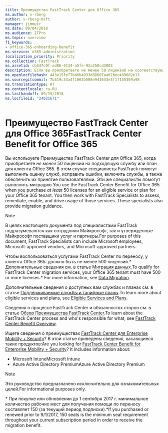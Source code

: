 ```yaml
---
title: Преимущество FastTrack Center для Office 365
ms.author: v-rberg
author: v-rberg-msft
manager: jimmuir
ms.date: 09/04/2018
ms.audience: ITPro
ms.topic: overview
f1_keywords:
- office-365-onboarding-benefit
ms.service: o365-administration
localization_priority: Priority
ms.collection: FastTrack
ms.assetid: cb4d7c0f-ad86-4134-a5fe-92a250cd3003
description: Если вы приобретаете не менее 50 лицензий на соответствующую службу или тарифный план для клиента Office 365:, то можете воспользоваться услугами Преимущество FastTrack Center для Office 365. В этом случае специалисты FastTrack помогут выполнить оценку служб, устранить ошибки, включить службы, а также обеспечить их принятие пользователями. Эти же специалисты помогут выполнить миграцию.
ms.openlocfilehash: 443e15fe77b46b4933d88607aa67bec489602e13
ms.sourcegitcommit: 7b319c33a4f1062b508e941643e4f1f135309a98
ms.translationtype: HT
ms.contentlocale: ru-RU
ms.lasthandoff: 09/19/2018
ms.locfileid: "24021671"
---
```

# <a name="fasttrack-center-benefit-for-office-365"></a><span data-ttu-id="77d35-105">Преимущество FastTrack Center для Office 365</span><span class="sxs-lookup"><span data-stu-id="77d35-105">FastTrack Center Benefit for Office 365</span></span>

<span data-ttu-id="77d35-p102">Вы используете Преимущество FastTrack Center для Office 365, когда приобретаете *не менее* 50 лицензий на подходящую службу или план для клиента Office 365. В этом случае специалисты FastTrack помогут выполнить оценку служб, исправить ошибки, включить службы, а также обеспечить их принятие пользователями. Эти же специалисты помогут выполнить миграцию.</span><span class="sxs-lookup"><span data-stu-id="77d35-p102">You use the FastTrack Center Benefit for Office 365 when you purchase  *at least*  50 licenses for an eligible service or plan for your Office 365 tenant. You then work with FastTrack Specialists to assess, remediate, enable, and drive usage of those services. These specialists also provide migration guidance.</span></span> 
  
> [!NOTE]
> <span data-ttu-id="77d35-109">В целях настоящего документа под специалистами FastTrack подразумеваются как сотрудники Майкрософт, так и утвержденные Майкрософт поставщики услуг и партнеры.</span><span class="sxs-lookup"><span data-stu-id="77d35-109">For purposes of this document, FastTrack Specialists can include Microsoft employees, Microsoft-approved vendors, and Microsoft-approved partners.</span></span> 
  
<span data-ttu-id="77d35-110">Чтобы воспользоваться услугами FastTrack Center по переносу, у клиента Office 365: должно быть не менее 500 лицензий.\* Дополнительные сведения см. в статье [Миграция данных](data-migration.md).</span><span class="sxs-lookup"><span data-stu-id="77d35-110">To qualify for FastTrack Center migration services, your Office 365 tenant must have 500 or more licenses.\* For more information, see [Data Migration](data-migration.md).</span></span>
  
<span data-ttu-id="77d35-111">Дополнительные сведения о доступных вам службах и планах см. в статье [Поддерживаемые службы и тарифные планы](eligible-services-and-plans.md).</span><span class="sxs-lookup"><span data-stu-id="77d35-111">To learn more about eligible services and plans, see [Eligible Services and Plans](eligible-services-and-plans.md).</span></span>
  
<span data-ttu-id="77d35-112">Сведения о процессе FastTrack Center и обязанностях сторон см. в статье [Обзор Преимущества FastTrack Center](fasttrack-benefit-overview.md).</span><span class="sxs-lookup"><span data-stu-id="77d35-112">To learn about the FastTrack Center process and who's responsible for what, see [FastTrack Center Benefit Overview](fasttrack-benefit-overview.md).</span></span>
  
<span data-ttu-id="77d35-p103">Ищете сведения о преимуществах [FastTrack Center для Enterprise Mobility + Security](https://go.microsoft.com/fwlink/?linkid=2005312)? В этой статье приведены сведения, касающиеся таких продуктов:</span><span class="sxs-lookup"><span data-stu-id="77d35-p103">Are you looking for [FastTrack Center Benefit for Enterprise Mobility + Security](https://go.microsoft.com/fwlink/?linkid=2005312)? It includes information about:</span></span>
  
- <span data-ttu-id="77d35-115">Microsoft Intune</span><span class="sxs-lookup"><span data-stu-id="77d35-115">Microsoft Intune</span></span>    
- <span data-ttu-id="77d35-116">Azure Active Directory Premium</span><span class="sxs-lookup"><span data-stu-id="77d35-116">Azure Active Directory Premium</span></span> 
    
> [!NOTE]
> <span data-ttu-id="77d35-117">Это руководство предназначено исключительно для ознакомительных целей.</span><span class="sxs-lookup"><span data-stu-id="77d35-117">For informational purposes only.</span></span> 
  
<span data-ttu-id="77d35-118">\* При покупке или обновлении до 1 сентября 2017 г. минимальное количество рабочих мест для получения помощи по переносу составляет 150 (за текущий период подписки).</span><span class="sxs-lookup"><span data-stu-id="77d35-118">\*If you purchased or renewed prior to 9/1/2017, 150 seats is the minimum seat requirement throughout your current subscription period in order to receive the migration benefit.</span></span>
  

 